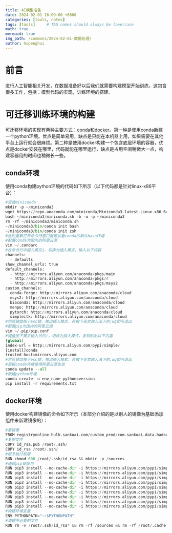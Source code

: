 ```yaml
---
title: AI模型准备
date: 2024-02-01 16:09:00 +0800
categories: [tools, notes]
tags: [tools]     # TAG names should always be lowercase
math: true
mermaid: true
img_path: /commons/2024-02-01-数据处理/
author: hupenghui
---
```

# 前言
进行人工智能相关开发，在数据准备好以后我们就需要构建模型开始训练，这包含很多工作，包括：模型代码的实现，训练环境的搭建。

# 可迁移训练环境的构建
可迁移环境的实现有两种主要方式：[conda](https://docs.conda.io/projects/miniconda/en/latest/)和[docker](https://docs.docker.com/engine/install/ubuntu/)。第一种是使用conda新建一个python环境。优点是简单易用，缺点是只能在本机器上用，如果需要在其他平台上运行就会很麻烦。第二种是使用docker构建一个包含底层环境的容器，优点是docker安装在哪里，代码就能在哪里运行，缺点是占用空间稍微大一点，构建容器用的时间也稍微长一些。
## conda环境
使用conda构建python环境的代码如下所示（以下代码都是针对linux-x86平台）：
```python
#安装miniconda
mkdir -p ~/miniconda3
wget https://repo.anaconda.com/miniconda/Miniconda3-latest-Linux-x86_64.sh -O ~/miniconda3/miniconda.sh
bash ~/miniconda3/miniconda.sh -b -u -p ~/miniconda3
rm -rf ~/miniconda3/miniconda.sh
~/miniconda3/bin/conda init bash
~/miniconda3/bin/conda init zsh
#此时重新打开命令行窗口就可以看conda的默认base环境
#配置conda为国内的阿里云源
vim ~/.condarc
#在命令行中键入英文i，切换为插入模式，输入以下内容
channels:
  - defaults
show_channel_urls: true
default_channels:
  - http://mirrors.aliyun.com/anaconda/pkgs/main
  - http://mirrors.aliyun.com/anaconda/pkgs/r
  - http://mirrors.aliyun.com/anaconda/pkgs/msys2
custom_channels:
  conda-forge: http://mirrors.aliyun.com/anaconda/cloud
  msys2: http://mirrors.aliyun.com/anaconda/cloud
  bioconda: http://mirrors.aliyun.com/anaconda/cloud
  menpo: http://mirrors.aliyun.com/anaconda/cloud
  pytorch: http://mirrors.aliyun.com/anaconda/cloud
  simpleitk: http://mirrors.aliyun.com/anaconda/cloud
#然后键盘按下esc键，推出插入模式，再按下英文输入法下的:wq即可退出
#配置pip为国内的阿里云源
vim ~/.pip/pip.conf
#键盘按下英文输入法的i，切换为插入模式，复制粘贴以下内容
[global]
index-url = http://mirrors.aliyun.com/pypi/simple/
[install]conda 
trusted-host=mirrors.aliyun.com
#然后键盘按下esc键，推出插入模式，再按下英文输入法下的:wq即可退出
#更新conda环境使得阿里云源生效
conda update --all
#新建python环境
conda create -n env_name python=version
pip install -r requirements.txt
```
## docker环境
使用docker构建镜像的命令如下所示（本部分介绍的是以别人的镜像为基础添加组件来新建镜像的）：
```python
#基镜像
FROM registryonline-hulk.sankuai.com/custom_prod/com.sankuai.data.hadoop.gpu/data-pt2.0.1-py39-nccl2.14-cuda11.7-flashatten1.0.4-c20e7d9f
#复制文件
COPY id_rsa.pub /root/.ssh/
COPY id_rsa /root/.ssh/
#赋予执行权限
RUN chmod 600 /root/.ssh/id_rsa && mkdir -p /sources
#通过pip安装包
RUN pip3 install --no-cache-dir -i https://mirrors.aliyun.com/pypi/simple/ --trusted-host mirrors.aliyun.com  langchain==0.0.24
RUN pip3 install --no-cache-dir -i https://mirrors.aliyun.com/pypi/simple/ --trusted-host mirrors.aliyun.com  numpy==1.19.5
RUN pip3 install --no-cache-dir -i https://mirrors.aliyun.com/pypi/simple/ --trusted-host mirrors.aliyun.com  pyserini==0.19.0
RUN pip3 install --no-cache-dir -i https://mirrors.aliyun.com/pypi/simple/ --trusted-host mirrors.aliyun.com  torch_geometric
RUN pip3 install --no-cache-dir -i https://mirrors.aliyun.com/pypi/simple/ --trusted-host mirrors.aliyun.com  tqdm
RUN pip3 install --no-cache-dir -i https://mirrors.aliyun.com/pypi/simple/ --trusted-host mirrors.aliyun.com  transformers
RUN pip3 install --no-cache-dir -i https://mirrors.aliyun.com/pypi/simple/ --trusted-host mirrors.aliyun.com  sentence_transformers
RUN pip3 install --no-cache-dir -i https://mirrors.aliyun.com/pypi/simple/ --trusted-host mirrors.aliyun.com  datasets
RUN pip3 install --no-cache-dir -i https://mirrors.aliyun.com/pypi/simple/ --trusted-host mirrors.aliyun.com  faiss-gpu
#构建环境变量
ENV PYTHONPATH="~:$PYTHONPATH"
#清理不必要的文件
RUN rm -v /root/.ssh/id_rsa* && rm -rf /sources && rm -rf /root/.cache
```